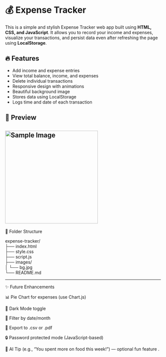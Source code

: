 # 💰 Expense Tracker

This is a simple and stylish Expense Tracker web app built using **HTML, CSS, and JavaScript**. It allows you to record your income and expenses, visualize your transactions, and persist data even after refreshing the page using **LocalStorage**.

## 🔥 Features

- Add income and expense entries
- View total balance, income, and expenses
- Delete individual transactions
- Responsive design with animations
- Beautiful background image
- Stores data using LocalStorage
- Logs time and date of each transaction

## 📸 Preview

 <img src="bg.jpg" alt="Sample Image" width="300"> <!-- Replace with your actual image name -->
---
📂 Folder Structure

expense-tracker/<br>
├── index.html<br>
├── style.css<br>
├── script.js<br>
├── images/<br>
│   └── bg.jpg<br>
└── README.md<br>

---
✨ Future Enhancements

📊 Pie Chart for expenses (use Chart.js)

🌙 Dark Mode toggle

📆 Filter by date/month

💾 Export to .csv or .pdf

🔒 Password protected mode (JavaScript-based)

🧠 AI Tip (e.g., “You spent more on food this week!”) — optional fun feature
.
